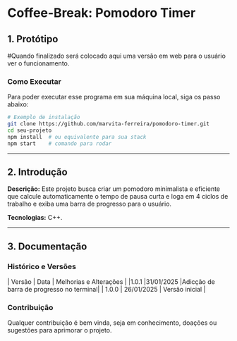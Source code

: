 # Coffee-Break: Pomodoro Timer

## 1. Protótipo

#Quando finalizado será colocado aqui uma versão em web para o usuário ver o funcionamento.


### Como Executar
Para poder executar esse programa em sua máquina local, siga os passo abaixo:

```bash
# Exemplo de instalação
git clone https://github.com/marvita-ferreira/pomodoro-timer.git
cd seu-projeto
npm install  # ou equivalente para sua stack
npm start    # comando para rodar
```

---

## 2. Introdução

**Descrição:** Este projeto busca criar um pomodoro minimalista e eficiente que calcule automaticamente o tempo de pausa curta e loga em 4 ciclos de trabalho e exiba uma barra de progresso para o usuário.

**Tecnologias:** C++.

---

## 3. Documentação

### Histórico e Versões

| Versão | Data | Melhorias e Alterações |
|1.0.1   |31/01/2025  |Adicção de barra de progresso no terminal|
| 1.0.0  | 26/01/2025 | Versão inicial |

### Contribuição
Qualquer contribuição é bem vinda, seja em conhecimento, doações ou sugestões para aprimorar o projeto.
